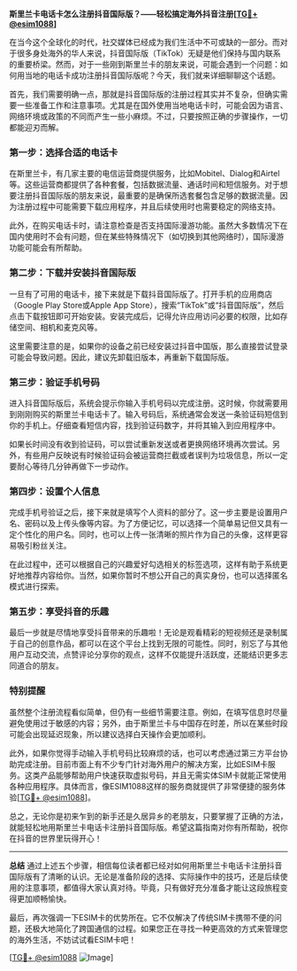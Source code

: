 **斯里兰卡电话卡怎么注册抖音国际版？——轻松搞定海外抖音注册[[TG💪+ @esim1088](https://t.me/s/esim1088)]**

在当今这个全球化的时代，社交媒体已经成为我们生活中不可或缺的一部分。而对于很多身处海外的华人来说，抖音国际版（TikTok）无疑是他们保持与国内联系的重要桥梁。然而，对于一些刚到斯里兰卡的朋友来说，可能会遇到一个问题：如何用当地的电话卡成功注册抖音国际版呢？今天，我们就来详细聊聊这个话题。

首先，我们需要明确一点，那就是抖音国际版的注册过程其实并不复杂，但确实需要一些准备工作和注意事项。尤其是在国外使用当地电话卡时，可能会因为语言、网络环境或政策的不同而产生一些小麻烦。不过，只要按照正确的步骤操作，一切都能迎刃而解。

### **第一步：选择合适的电话卡**
在斯里兰卡，有几家主要的电信运营商提供服务，比如Mobitel、Dialog和Airtel等。这些运营商都提供了各种套餐，包括数据流量、通话时间和短信服务。对于想要注册抖音国际版的朋友来说，最重要的是确保所选套餐包含足够的数据流量。因为注册过程中可能需要下载应用程序，并且后续使用时也需要稳定的网络支持。

此外，在购买电话卡时，请注意检查是否支持国际漫游功能。虽然大多数情况下在国内使用时不会有问题，但在某些特殊情况下（如切换到其他网络时），国际漫游功能可能会有所帮助。

### **第二步：下载并安装抖音国际版**
一旦有了可用的电话卡，接下来就是下载抖音国际版了。打开手机的应用商店（Google Play Store或Apple App Store），搜索“TikTok”或“抖音国际版”，然后点击下载按钮即可开始安装。安装完成后，记得允许应用访问必要的权限，比如存储空间、相机和麦克风等。

这里需要注意的是，如果你的设备之前已经安装过抖音中国版，那么直接尝试登录可能会导致问题。因此，建议先卸载旧版本，再重新下载国际版。

### **第三步：验证手机号码**
进入抖音国际版后，系统会提示你输入手机号码以完成注册。这时候，你就需要用到刚刚购买的斯里兰卡电话卡了。输入号码后，系统通常会发送一条验证码短信到你的手机上。仔细查看短信内容，找到验证码数字，并将其输入到应用程序中。

如果长时间没有收到验证码，可以尝试重新发送或者更换网络环境再次尝试。另外，有些用户反映说有时候验证码会被运营商拦截或者误判为垃圾信息，所以一定要耐心等待几分钟再做下一步动作。

### **第四步：设置个人信息**
完成手机号验证之后，接下来就是填写个人资料的部分了。这一步主要是设置用户名、密码以及上传头像等内容。为了方便记忆，可以选择一个简单易记但又具有一定个性化的用户名。同时，也可以上传一张清晰的照片作为自己的头像，这样更容易吸引粉丝关注。

在此过程中，还可以根据自己的兴趣爱好勾选相关的标签选项，这样有助于系统更好地推荐内容给你。当然，如果你暂时不想公开自己的真实身份，也可以选择匿名模式进行探索。

### **第五步：享受抖音的乐趣**
最后一步就是尽情地享受抖音带来的乐趣啦！无论是观看精彩的短视频还是录制属于自己的创意作品，都可以在这个平台上找到无限的可能性。同时，别忘了与其他用户互动交流，点赞评论分享你的观点，这样不仅能提升活跃度，还能结识更多志同道合的朋友。

### **特别提醒**
虽然整个注册流程看似简单，但仍有一些细节需要注意。例如，在填写信息时尽量避免使用过于敏感的内容；另外，由于斯里兰卡与中国存在时差，所以在某些时段可能会出现延迟现象，所以建议选择白天操作会更加顺利。

此外，如果你觉得手动输入手机号码比较麻烦的话，也可以考虑通过第三方平台协助完成注册。目前市面上有不少专门针对海外用户的解决方案，比如ESIM卡服务。这类产品能够帮助用户快速获取虚拟号码，并且无需实体SIM卡就能正常使用各种应用程序。具体而言，像ESIM1088这样的服务商就提供了非常便捷的服务体验[[TG💪+ @esim1088](https://t.me/s/esim1088)]。

总之，无论你是初来乍到的新手还是久居异乡的老朋友，只要掌握了正确的方法，就能轻松地用斯里兰卡电话卡注册抖音国际版。希望这篇指南对你有所帮助，祝你在抖音的世界里玩得开心！

---

**总结**
通过上述五个步骤，相信每位读者都已经对如何用斯里兰卡电话卡注册抖音国际版有了清晰的认识。无论是准备阶段的选择、实际操作中的技巧，还是后续使用的注意事项，都值得大家认真对待。毕竟，只有做好充分准备才能让这段旅程变得更加顺畅愉快。

最后，再次强调一下ESIM卡的优势所在。它不仅解决了传统SIM卡携带不便的问题，还极大地简化了跨国通信的过程。如果您正在寻找一种更高效的方式来管理您的海外生活，不妨试试看ESIM卡吧！

[[TG💪+ @esim1088](https://t.me/s/esim1088) ![Image](https://i.postimg.cc/4NQfJmqS/Snipaste-2025-05-13-00-14-12.png)]